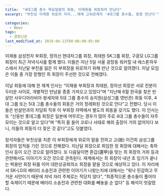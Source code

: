 ```yaml
---
title:  "4대그룹 총수 목요일밤의 회동, 이재용을 위로하러 만났다"
excerpt: "부친상 이재용 위로의 자리...재계 고위관계자 '4대그룹 총수들, 종종 만난다'"

categories:
  - News
tags:
  - 경향신문
last_modified_at: 2019-04-13T08:06:00-05:00
---
```


이재용 삼성전자 부회장, 정의선 현대차그룹 회장, 최태원 SK그룹 회장, 구광모 LG그룹 회장이 최근 저녁식사를 함께 했다. 이들은 지난 5일 서울 광장동 워커힐 내 애스톤하우스에서 지난달 부친을 잃은 이 부회장을 위로하기 위해 만난 것으로 알려졌다. 이날 모임은 이들 중 가장 맏형인 최 회장이 주선한 것으로 전해졌다.
<br>
<br>
이날 회동에 대해 한 재계 인사는 “이재용 부회장과 최태원, 정의선 회장은 서로 친분이 두터운 사이로, 개별적인 만남을 종종 가져오고 있었다"며 ”지난해 6월 한국을 찾은 빈살만 사우디아라비아 왕세자와 5대 그룹 총수의 승지원(삼성그룹 영빈관) 회동 이후, 4 대 그룹 또는 5대 그룹 총수들의 회동은 거의 정례화된 것으로 안다"고 전했다. 당시 이들은 빈살만과의 차담회 직후 이 부회장 자택에서 별도의 회동을 갖기도 했다. 이 인사는 또 “신동빈 롯데그룹 회장은 일본에 머무르는 경우가 많아 주로 4대 그룹 총수들이 자주 모이는 것으로 알고 있다”며 “특히 올 들어 코로나 사태로 해외 출장이 거의 없어지다 보니, 이들의 회동이 더 잦은 것 같다”고도 덧붙였다.
<br>
<br>
참석자들은 부친상을 치른 이 부회장에게 위로의 말을 전하고 고(故) 이건희 삼성그룹 회장의 업적을 기린 것으로 전해졌다. 지난달 회장으로 취임한 정 회장에 대해서는 축하 인사 등이 오간 것으로 알려졌다. 또 다음달이면 환갑(還甲)을 맞는 최 회장의 거취 등과 관련해서도 이야기가 오간 것으로 관측된다. 재계에서는 최 회장이 내년 초 임기가 끝나는 박용만 회장 뒤를 이어 대한상공회의소 회장을 맡을 것으로 예상하고 있다. 이 자리에서 SK-LG의 배터리 소송전과 관련한 이야기가 나왔는지에 대해서는 “워낙 민감하고 무거운 사안이기 때문에 저녁 자리 주제로는 적당치 않다", “최종적으론 총수들이 풀어야 할 숙제이기 때문에 배터리 소송전과 관련한 대화를 빼놓을 순 없다" 등 해석이 엇갈렸다.
<br>
<br>